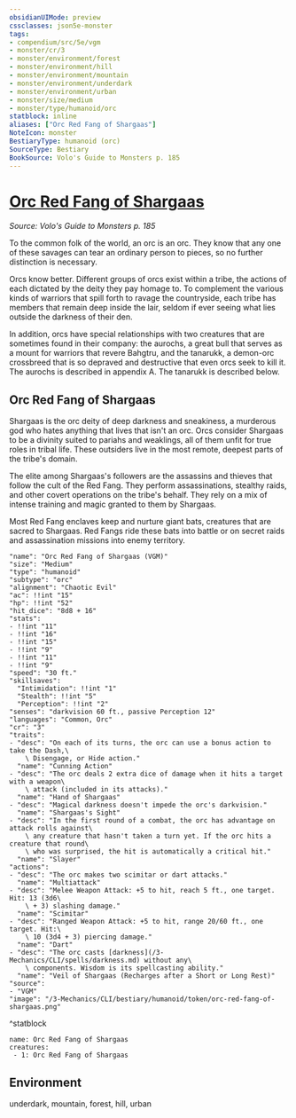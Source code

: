 ```yaml
---
obsidianUIMode: preview
cssclasses: json5e-monster
tags:
- compendium/src/5e/vgm
- monster/cr/3
- monster/environment/forest
- monster/environment/hill
- monster/environment/mountain
- monster/environment/underdark
- monster/environment/urban
- monster/size/medium
- monster/type/humanoid/orc
statblock: inline
aliases: ["Orc Red Fang of Shargaas"]
NoteIcon: monster
BestiaryType: humanoid (orc)
SourceType: Bestiary
BookSource: Volo's Guide to Monsters p. 185
---
```

# [Orc Red Fang of Shargaas](3-Mechanics\CLI\bestiary\humanoid/orc-red-fang-of-shargaas-vgm.md)
*Source: Volo's Guide to Monsters p. 185*  

To the common folk of the world, an orc is an orc. They know that any one of these savages can tear an ordinary person to pieces, so no further distinction is necessary.

Orcs know better. Different groups of orcs exist within a tribe, the actions of each dictated by the deity they pay homage to. To complement the various kinds of warriors that spill forth to ravage the countryside, each tribe has members that remain deep inside the lair, seldom if ever seeing what lies outside the darkness of their den.

In addition, orcs have special relationships with two creatures that are sometimes found in their company: the aurochs, a great bull that serves as a mount for warriors that revere Bahgtru, and the tanarukk, a demon-orc crossbreed that is so depraved and destructive that even orcs seek to kill it. The aurochs is described in appendix A. The tanarukk is described below.

## Orc Red Fang of Shargaas

Shargaas is the orc deity of deep darkness and sneakiness, a murderous god who hates anything that lives that isn't an orc. Orcs consider Shargaas to be a divinity suited to pariahs and weaklings, all of them unfit for true roles in tribal life. These outsiders live in the most remote, deepest parts of the tribe's domain.

The elite among Shargaas's followers are the assassins and thieves that follow the cult of the Red Fang. They perform assassinations, stealthy raids, and other covert operations on the tribe's behalf. They rely on a mix of intense training and magic granted to them by Shargaas.

Most Red Fang enclaves keep and nurture giant bats, creatures that are sacred to Shargaas. Red Fangs ride these bats into battle or on secret raids and assassination missions into enemy territory.

```statblock
"name": "Orc Red Fang of Shargaas (VGM)"
"size": "Medium"
"type": "humanoid"
"subtype": "orc"
"alignment": "Chaotic Evil"
"ac": !!int "15"
"hp": !!int "52"
"hit_dice": "8d8 + 16"
"stats":
- !!int "11"
- !!int "16"
- !!int "15"
- !!int "9"
- !!int "11"
- !!int "9"
"speed": "30 ft."
"skillsaves":
  "Intimidation": !!int "1"
  "Stealth": !!int "5"
  "Perception": !!int "2"
"senses": "darkvision 60 ft., passive Perception 12"
"languages": "Common, Orc"
"cr": "3"
"traits":
- "desc": "On each of its turns, the orc can use a bonus action to take the Dash,\
    \ Disengage, or Hide action."
  "name": "Cunning Action"
- "desc": "The orc deals 2 extra dice of damage when it hits a target with a weapon\
    \ attack (included in its attacks)."
  "name": "Hand of Shargaas"
- "desc": "Magical darkness doesn't impede the orc's darkvision."
  "name": "Shargaas's Sight"
- "desc": "In the first round of a combat, the orc has advantage on attack rolls against\
    \ any creature that hasn't taken a turn yet. If the orc hits a creature that round\
    \ who was surprised, the hit is automatically a critical hit."
  "name": "Slayer"
"actions":
- "desc": "The orc makes two scimitar or dart attacks."
  "name": "Multiattack"
- "desc": "Melee Weapon Attack: +5 to hit, reach 5 ft., one target. Hit: 13 (3d6\
    \ + 3) slashing damage."
  "name": "Scimitar"
- "desc": "Ranged Weapon Attack: +5 to hit, range 20/60 ft., one target. Hit:\
    \ 10 (3d4 + 3) piercing damage."
  "name": "Dart"
- "desc": "The orc casts [darkness](/3-Mechanics/CLI/spells/darkness.md) without any\
    \ components. Wisdom is its spellcasting ability."
  "name": "Veil of Shargaas (Recharges after a Short or Long Rest)"
"source":
- "VGM"
"image": "/3-Mechanics/CLI/bestiary/humanoid/token/orc-red-fang-of-shargaas.png"
```
^statblock

```encounter-table
name: Orc Red Fang of Shargaas
creatures:
 - 1: Orc Red Fang of Shargaas
```

## Environment

underdark, mountain, forest, hill, urban